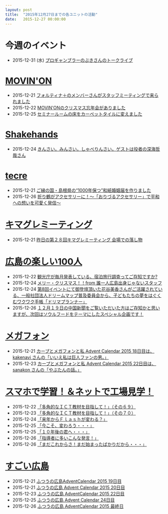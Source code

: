 ```yaml
---
layout: post
title:  "2015年12月27日までの各ユニットの活動"
date:   2015-12-27 00:00:00
---
```


# 今週のイベント

* 2015-12-31 (水) [プロギャンブラーのぶきさんのトークライブ](https://www.facebook.com/events/1513640702297674/)


# [MOVIN'ON](http://coworking-hiroshima.com/)

* 2015-12-21 [フォルティナ＋のメンバーさんがスタッフミーティングで来られました](https://www.facebook.com/movinon.hiroshima/posts/1056323744388403)
* 2015-12-22 [MOVIN'ONのクリスマス忘年会がありました](https://www.facebook.com/movinon.hiroshima/posts/1057359094284868)
* 2015-12-25 [セミナールームの床をカーペットタイルに変えました](https://www.facebook.com/movinon.hiroshima/posts/1059189537435157)


# [Shakehands](http://www.shakehands.jp/)

* 2015-12-24 [きんさい。みんさい。しゃべりんさい。ゲストは役者の深海哲哉さん](https://www.facebook.com/CoworkingShakeHands/posts/1042427582475302)


# [tecre](http://tecre.jp/)

* 2015-12-21 [ご縁の国・島根県の“1000年保つ”和紙婚姻届を作りました](http://tecre.jp/washi-konintodoke/)
* 2015-12-26 [折り鶴がアクセサリーに！～「おりづるアクセサリー」で平和への想いを可愛く発信～](http://tecre.jp/orizuru-accessories/)


# [キマグレミーティング](https://www.facebook.com/kimaguremeeting)

* 2015-12-21 [昨日の第２８回キマグレミーティング 会場での落し物](https://www.facebook.com/kimaguremeeting/posts/919741578102409)


# [広島の楽しい100人](http://hiroshima.100person.jp)

* 2015-12-22 [観光庁が毎月発表している、宿泊旅行調査ってご存知ですか?](https://www.facebook.com/h100parson/posts/1657202131221592)
* 2015-12-24 [メリー・クリスマス！！from 誰一人広島出身じゃないスタッフ](https://www.facebook.com/h100parson/posts/1658325464442592)
* 2015-12-24 [第8回イベントにて御登壇頂いた花谷美香さんがご活躍されている、一般社団法人ドリームマップ普及委員会から、子どもたちの夢をはぐくむワクワク手帳「ドリマプランナー」](https://www.facebook.com/h100parson/posts/1657516737856798)
* 2015-12-26 [１２月１９日の中国新聞をご覧いただいた方はご存知かと思いますが、次回はソウルフードをテーマにしたスペシャル企画です！](https://www.facebook.com/h100parson/posts/1659090157699456)


# [メガフォン](https://m-ph.org)

* 2015-12-21 [カープとメガフォンと私 Advent Calendar 2015 18日目は、kakenavi さんの「いいえ私は巨人ファンの男。」](https://www.facebook.com/mega0phone/posts/888433181275350)
* 2015-12-23 [カープとメガフォンと私 Advent Calendar 2015 22日目は、sanakon さんの「やぶたんの話。」](https://www.facebook.com/mega0phone/posts/890225077762827)


# [スマホで学習！＆ネットで工場見学！](http://www.hyogo-intercampus.ne.jp/gallery/ictkyouzai/)

* 2015-12-22 [「多角的なＩＣＴ教材を目指して！」（その６９）](https://www.facebook.com/ictkyouzai/posts/723566867777570)
* 2015-12-23 [「多角的なＩＣＴ教材を目指して！」（その７０）](https://www.facebook.com/ictkyouzai/posts/723979347736322)
* 2015-12-24 [「来年からＦｌａｓｈが変わる？」](https://www.facebook.com/ictkyouzai/posts/724620831005507)
* 2015-12-25 [「今こそ、変わろう・・・」](https://www.facebook.com/ictkyouzai/posts/725640960903494)
* 2015-12-25 [「１０年後の君へ・・・」](https://www.facebook.com/ictkyouzai/posts/725049474295976)
* 2015-12-26 [「指導者に多いこんな発言！」](https://www.facebook.com/ictkyouzai/posts/725695714231352)
* 2015-12-26 [「まだこれからさ！まだ始まったばかりだから・・・」](https://www.facebook.com/ictkyouzai/posts/726176770849913)


# [すごい広島](http://great-h.github.io/)

* 2015-12-21 [ふつうの広島AdventCalendar 2015 19日目](https://www.facebook.com/great.hiroshima/posts/639521629523819)
* 2015-12-21 [ふつうの広島 Advent Calendar 2015 20日目](https://www.facebook.com/great.hiroshima/posts/639617342847581)
* 2015-12-23 [ふつうの広島 AdventCalendar 2015 22日目](https://www.facebook.com/great.hiroshima/posts/640491919426790)
* 2015-12-25 [ふつうの広島 Advent Calendar 24日目](https://www.facebook.com/great.hiroshima/posts/641873672621948)
* 2015-12-26 [ふつうの広島 AdventCalendar 2015 最終日](https://www.facebook.com/great.hiroshima/posts/642340042575311)
